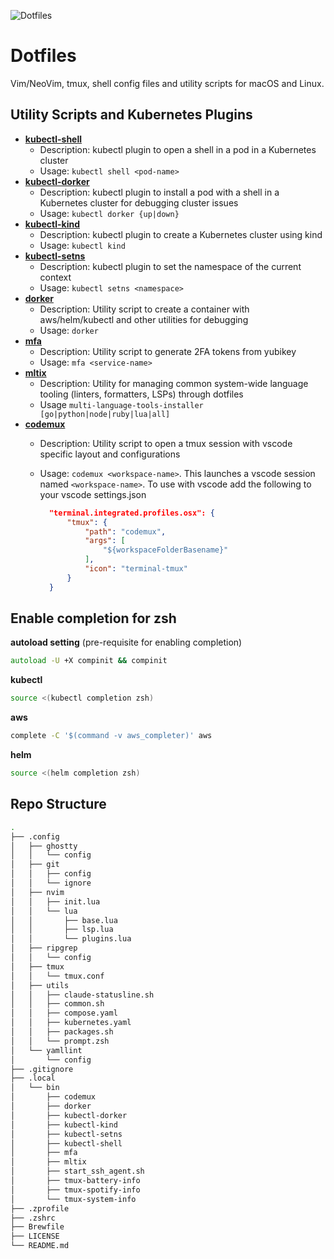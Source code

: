![Dotfiles](https://dotfiles.github.io/images/dotfiles-logo.png "Dotfiles")

# Dotfiles

Vim/NeoVim, tmux, shell config files and utility scripts for macOS and Linux.

## Utility Scripts and Kubernetes Plugins

- [**kubectl-shell**](.local/bin/kubectl-shell)
  - Description: kubectl plugin to open a shell in a pod in a Kubernetes cluster
  - Usage: `kubectl shell <pod-name>`
- [**kubectl-dorker**](.local/bin/kubectl-dorker)
  - Description: kubectl plugin to install a pod with a shell in a Kubernetes cluster for debugging cluster issues
  - Usage: `kubectl dorker {up|down}`
- [**kubectl-kind**](.local/bin/kubectl-kind)
  - Description: kubectl plugin to create a Kubernetes cluster using kind
  - Usage: `kubectl kind`
- [**kubectl-setns**](.local/bin/kubectl-setns)
  - Description: kubectl plugin to set the namespace of the current context
  - Usage: `kubectl setns <namespace>`
- [**dorker**](.local/bin/dorker)
  - Description: Utility script to create a container with aws/helm/kubectl and other utilities for debugging
  - Usage: `dorker`
- [**mfa**](.local/bin/mfa)
  - Description: Utility script to generate 2FA tokens from yubikey
  - Usage: `mfa <service-name>`
- [**mltix**](.local/bin/mltix)
  - Description: Utility for managing common system-wide language tooling (linters, formatters, LSPs) through dotfiles
  - Usage `multi-language-tools-installer [go|python|node|ruby|lua|all]`
- [**codemux**](.local/bin/codemux)
  - Description: Utility script to open a tmux session with vscode specific layout and configurations
  - Usage: `codemux <workspace-name>`. This launches a vscode session named `<workspace-name>`. To use with vscode add the following to your vscode settings.json

    ```json
      "terminal.integrated.profiles.osx": {
          "tmux": {
              "path": "codemux",
              "args": [
                  "${workspaceFolderBasename}"
              ],
              "icon": "terminal-tmux"
          }
      }
    ```

## Enable completion for zsh

**autoload setting** (pre-requisite for enabling completion)

```zsh
autoload -U +X compinit && compinit
```

**kubectl**

```zsh
source <(kubectl completion zsh)
```

**aws**

```zsh
complete -C '$(command -v aws_completer)' aws
```

**helm**

```zsh
source <(helm completion zsh)
```

## Repo Structure

```bash
.
├── .config
│   ├── ghostty
│   │   └── config
│   ├── git
│   │   ├── config
│   │   └── ignore
│   ├── nvim
│   │   ├── init.lua
│   │   └── lua
│   │       ├── base.lua
│   │       ├── lsp.lua
│   │       └── plugins.lua
│   ├── ripgrep
│   │   └── config
│   ├── tmux
│   │   └── tmux.conf
│   ├── utils
│   │   ├── claude-statusline.sh
│   │   ├── common.sh
│   │   ├── compose.yaml
│   │   ├── kubernetes.yaml
│   │   ├── packages.sh
│   │   └── prompt.zsh
│   └── yamllint
│       └── config
├── .gitignore
├── .local
│   └── bin
│       ├── codemux
│       ├── dorker
│       ├── kubectl-dorker
│       ├── kubectl-kind
│       ├── kubectl-setns
│       ├── kubectl-shell
│       ├── mfa
│       ├── mltix
│       ├── start_ssh_agent.sh
│       ├── tmux-battery-info
│       ├── tmux-spotify-info
│       └── tmux-system-info
├── .zprofile
├── .zshrc
├── Brewfile
├── LICENSE
└── README.md
```
